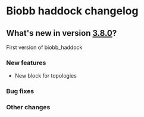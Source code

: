 # Biobb haddock changelog

## What's new in version [3.8.0](https://github.com/bioexcel/biobb_haddock/releases/tag/3.8.0)?
First version of biobb_haddock

### New features
* New block for topologies

### Bug fixes

### Other changes
